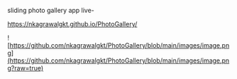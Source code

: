 sliding photo gallery app
live-

https://nkagrawalgkt.github.io/PhotoGallery/

![https://github.com/nkagrawalgkt/PhotoGallery/blob/main/images/image.png](https://github.com/nkagrawalgkt/PhotoGallery/blob/main/images/image.png?raw=true)
